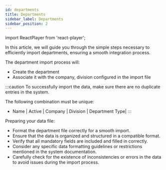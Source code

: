 ```yaml
---
id: departments
title: Departments
sidebar_label: Departments
sidebar_position: 2
---
```


import ReactPlayer from 'react-player';

In this article, we will guide you through the simple steps necessary to efficiently import departments, ensuring a smooth integration process.

The department import process will:

- Create the department
- Associate it with the company, division configured in the import file

<ReactPlayer controls muted url='/video/Import_Department.mov' />

:::caution
To successfully import the data, make sure there are no duplicate entries in the system.

The following combination must be unique:

- Name | Active | Company | Division | Department Type|
  :::

Preparing your data file:

- Format the department file correctly for a smooth import.
- Ensure that the data is organized and structured in a compatible format.
- Verify that all mandatory fields are included and filled in correctly.
- Consider any specific data formatting guidelines or restrictions mentioned in the system documentation.
- Carefully check for the existence of inconsistencies or errors in the data to avoid issues during the import process.
